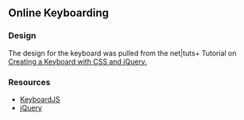## Online Keyboarding ##

### Design ##

The design for the keyboard was pulled from the net|tuts+ Tutorial on [Creating a Keyboard with CSS and jQuery.](http://net.tutsplus.com/tutorials/javascript-ajax/creating-a-keyboard-with-css-and-jquery/)

### Resources ###

* [KeyboardJS](http://robertwhurst.github.com/KeyboardJS/)
* [jQuery](http://jquery.com)

